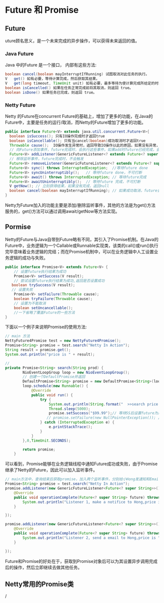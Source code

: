 # Future 和 Promise

## Future
uture顾名思义，是一个未来完成的异步操作，可以获得未来返回的值。

### Java Future
Java 中的Future 是一个接口， 内部有这些方法:
```Java
boolean	cancel(boolean mayInterruptIfRunning) 试图取消对此任务的执行。
V	get() 如有必要，等待计算完成，然后获取其结果。
V	get(long timeout, TimeUnit unit) 如有必要，最多等待为使计算完成所给定的时间之后，获取其结果（如果结果可用）。
boolean	isCancelled() 如果在任务正常完成前将其取消，则返回 true。
boolean	isDone() 如果任务已完成，则返回 true。
```

### Netty Future
Netty 的Future在concurrent Future的基础上，增加了更多的功能，在Java的Future中，主要是任务的运行/取消，而Netty的Future增加了更多的功能。

```Java
public interface Future<V> extends java.util.concurrent.Future<V>{
  boolean isSuccess(); 只有IO操作完成时才返回true
  boolean isCancellable(); 只有当cancel(boolean)成功取消时才返回true
  Throwable cause();  IO操作发生异常时，返回导致IO操作以此的原因，如果没有异常，返回null
  // 向Future添加事件，future完成时，会执行这些事件，如果add时future已经完成，会立即执行监听事件
  Future<V> addListener(GenericFutureListener<? extends Future<? super V>> listener);
  // 移除监听事件，future完成时，不会触发
  Future<V> removeListener(GenericFutureListener<? extends Future<? super V>> listener);
  Future<V> sync() throws InterruptedException;  //等待future done
  Future<V> syncUninterruptibly();   // 等待future done，不可打断
  Future<V> await() throws InterruptedException; // 等待future完成
  Future<V> awaitUninterruptibly();  // 等待future 完成，不可打断
  V getNow(); // 立刻获得结果，如果没有完成，返回null
  boolean cancel(boolean mayInterruptIfRunning); // 如果成功取消，future会失败，导致CancellationException}
}

```

Netty为Future加入的功能主要是添加/删除监听事件，其他的方法是为get()方法服务的，get()方法可以通过调用await/getNow等方法实现。

## Pormise
Netty的Future与Java自带到Future略有不同，其引入了Promise机制。在Java的Future中，业务逻辑为一个Callable或Runnable实现类，该类的call()或run()执行完毕意味着业务逻辑的完结；而在Promise机制中，可以在业务逻辑中人工设置业务逻辑的成功与失败。

```Java
public interface Promise<V> extends Future<V> {
	// 设置future执行结果为成功
    Promise<V> setSuccess(V result);
   	// 尝试设置future执行结果为成功,返回是否设置成功
   boolean trySuccess(V result);
   // 设置失败
    Promise<V> setFailure(Throwable cause);
    boolean tryFailure(Throwable cause);
    // 设置为不能取消
    boolean setUncancellable();
    //一下省略了覆盖Future的一些方法
}
```

下面以一个例子来说明Promise的使用方法:

```Java
// main 方法
NettyFuture4Promise test = new NettyFuture4Promise();
Promise<String> promise = test.search("Netty In Action");
String result = promise.get();
System.out.println("price is " + result);

//
private Promise<String> search(String prod) {
		NioEventLoopGroup loop = new NioEventLoopGroup();
        // 创建一个DefaultPromise并返回
		DefaultPromise<String> promise = new DefaultPromise<String>(loop.next());
		loop.schedule(new Runnable() {
			@Override
			public void run() {
				try {
					System.out.println(String.format("	>>search price of %s from internet!",prod));
					Thread.sleep(5000);
					promise.setSuccess("$99.99");// 等待5S后设置future为成功，
                   // promise.setFailure(new NullPointerException()); //当然，也可以设置失败
				} catch (InterruptedException e) {
					e.printStackTrace();
				}
			}
		},0,TimeUnit.SECONDS);

		return promise;
	}
```

可以看到，Promise能够在业务逻辑线程中通知Future成功或失败，由于Promise继承了Netty的Future，因此可以加入监听事件。

```Java
// main方法中，查询结束后获取promise，加入两个监听事件，分别给小Hong发通知和Email
Promise<String> promise = test.search("Netty In Action");
promise.addListener(new GenericFutureListener<Future<? super String>>() {
	@Override
	public void operationComplete(Future<? super String> future) throws Exception {
		System.out.println("Listener 1, make a notifice to Hong,price is " + future.get());
	}

});

promise.addListener(new GenericFutureListener<Future<? super String>>() {
	@Override
	public void operationComplete(Future<? super String> future) throws Exception {
		System.out.println("Listener 2, send a email to Hong,price is " + future.get());
	}

});
```
Future和Promise的好处在于，获取到Promise对象后可以为其设置异步调用完成后的操作，然后立即继续去做其他任务。

## Netty常用的Promise类












































/
